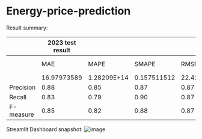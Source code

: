 # Energy-price-prediction
Result summary: 

|           | 2023 test result |             |             |             |             |             |      PhoBert      |
|-----------|------------------|-------------|-------------|-------------|-------------|-------------|:-----------------:|
|           |        MAE       |     MAPE    |    SMAPE    |     RMSE    |   MAE_peak  | MAE_nonpeak | PhoBert Embedding |
|           | 16.97973589      | 1.28209E+14 | 0.157511512 | 22.42016772 | 24.62805557 | 14.62947749 |        0.08       |
| Precision |       0.88       |     0.85    |     0.87    |     0.87    |     0.87    |     0.88    |        0.88       |
|   Recall  |       0.83       |     0.79    |     0.90    |     0.87    |     0.8     |     0.89    |        0.89       |
| F-measure |       0.85       |     0.82    |     0.88    |     0.87    |     0.83    |     0.88    |        0.88       |

Streamlit Dashboard snapshot:
![image](https://github.com/DDKson/Energy-price-prediction/assets/92723196/c84ef0f6-5632-4f77-b0f5-cae896bdd626)
